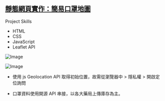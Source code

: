 ## [靜態網頁實作：簡易口罩地圖](https://timchen10001.github.io/mask-map/)

Project Skills

- HTML
- CSS
- JavaScript
- Leaflet API

![Image](https://res.cloudinary.com/dunc6xvuh/image/upload/v1615472884/material/giphy-min_zxrkzp.gif)

![Image](https://i.imgur.com/IHjX5RL.png)

- 使用 js Geolocation API 取得初始位置，故需從瀏覽器中 > 隱私權 > 開啟定位詢問

- 口罩資料使用開源 API 串接，以各大藥局上傳庫存為主。
